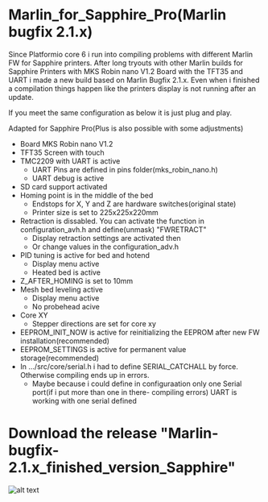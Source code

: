 # Marlin_for_Sapphire_Pro(Marlin bugfix 2.1.x)
Since Platformio core 6 i run into compiling problems with different Marlin FW for Sapphire printers.
After long tryouts with other Marlin builds for Sapphire Printers with MKS Robin nano V1.2 Board with the TFT35 and UART i made a new build based on Marlin Bugfix 2.1.x.
Even when i finished a compilation things happen like the printers display is not running after an update.

If you meet the same configuration as below it is just plug and play.

Adapted for Sapphire Pro(Plus is also possible with some adjustments)

- Board MKS Robin nano V1.2
- TFT35 Screen with touch
- TMC2209 with UART is active
    * UART Pins are defined in pins folder(mks_robin_nano.h)
    * UART debug is active
- SD card support activated
- Homing point is in the middle of the bed
   * Endstops for X, Y and Z are hardware switches(original state)
   * Printer size is set to 225x225x220mm
- Retraction is dissabled. You can activate the function in configuration_avh.h and define(unmask) "FWRETRACT"
   * Display retraction settings are activated then
   * Or change values in the configuration_adv.h
- PID tuning is active for bed and hotend
   * Display menu active
   * Heated bed is active
- Z_AFTER_HOMING is set to 10mm
- Mesh bed leveling active
  * Display menu active
  * No probehead acive
- Core XY
  * Stepper directions are set for core xy
- EEPROM_INIT_NOW is active for reinitializing the EEPROM after new FW installation(recommended)
- EEPROM_SETTINGS is active for permanent value storage(recommended)
- In .../src/core/serial.h i had to define SERIAL_CATCHALL by force. Otherwise compiling ends up in errors.
  * Maybe because i could define in configuraation only one Serial port(if i put more than one in there- compiling errors)
    UART is working with one serial defined

# Download the release "Marlin-bugfix-2.1.x_finished_version_Sapphire"

![alt text](https://github.com/Discharge87/Marlin_for_Sapphire/edit/main/Sapphire_status_display.jpg?raw=true)
